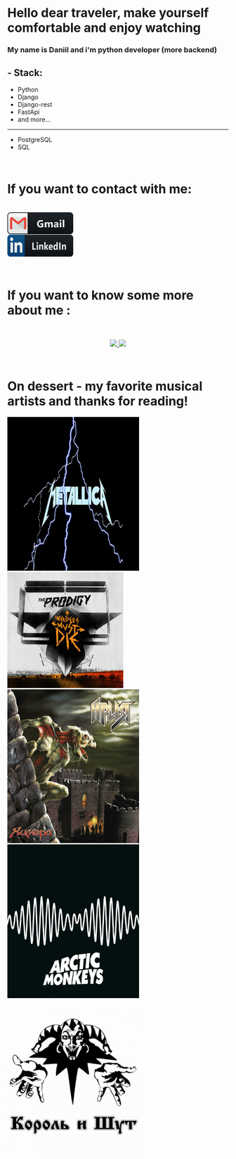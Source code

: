 <h1>Hello dear traveler, make yourself comfortable and enjoy watching </h1>

### My name is Daniil and i'm python developer (more backend)

## - Stack:
- Python
- Django
- Django-rest
- FastApi
- and more...
--------------
- PostgreSQL
- SQL

</br>


# If you want to contact with me:

<p>
 </br>
<a href="mailto:vasilyev.daniil.o@gmail.com">
 <img align="left" alt="Gmail" width="150" height="50" src="https://github.com/VDaniilO/PresentPage/blob/main/picture/gmail%403x.png" />
</a>
</br>
</br>
</br>
<a href="https://linkedin.com/in/antfilatov">
  <img align="left" alt="Linkedin" width="150" height="50" src="https://github.com/VDaniilO/PresentPage/blob/main/picture/linkedin%403x.png" />
</a>
 </p>
 
</br>
</br>
</br>
</br>

# If you want to know some more about me :

</br>

<p align="center" >  
  <a href="https://github.com/anuraghazra/github-readme-stats"> 
<img  src="https://github-readme-stats.vercel.app/api?username=VDaniilO&show_icons=true&repo=github-readme-stats&theme=dracula"/ width="420">
  </a>
    <a href="https://github.com/anuraghazra/github-readme-stats"> 
<img  src="https://github-readme-stats.vercel.app/api/top-langs/?username=VDaniilO&layout=compact"/ width="420">
  </a>
  </p>

</br> 

# On dessert - my favorite musical artists and thanks for reading!

<img src="https://github.com/VDaniilO/PresentPage/blob/main/picture/album-art-cover-heavy-wallpaper-preview.jpeg" alt="Metallica" height="350" width="300"/>

<img src="https://github.com/VDaniilO/PresentPage/blob/main/picture/264x264.jpeg" alt="Prodigy" height="264" width="264"/>

<img src="https://github.com/VDaniilO/PresentPage/blob/main/picture/Aria-Chimera.jpeg" alt="Aria" height="350" width="300"/>

<img src="https://github.com/VDaniilO/PresentPage/blob/main/picture/71-Y-3usHkL._AC_SL1500_.jpeg" alt="Arctic monkyes" height="350" width="300"/>

<img src="https://github.com/VDaniilO/PresentPage/blob/main/picture/12094481629914368.png" alt="Korol and shut" height="350" width="300"/>

